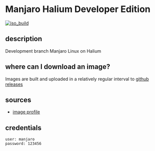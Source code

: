# Manjaro Halium Developer Edition
[![iso_build](https://github.com/manjaro-libhybris/image-ci/workflows/image_build/badge.svg)](https://github.com/manjaro-libhybris/image-ci/actions)

## description

Development branch Manjaro Linux on Halium

## where can I download an image?

Images are built and uploaded in a relatively regular interval to [github releases](https://github.com/manjaro-libhybris/image-ci/releases)

## sources

- [image profile](https://github.com/manjaro-libhybris/arm-profiles)

## credentials

```
user: manjaro
password: 123456
```
